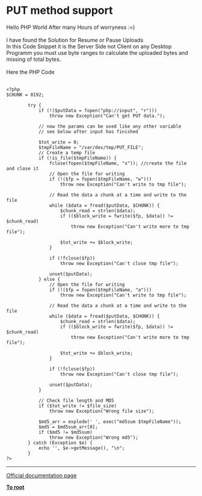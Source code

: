 # PUT method support



Hello PHP World After many Hours of worryness :=)<br><br>I have found the Solution for Resume or Pause Uploads<br>In this Code Snippet it is the Server Side not Client on any Desktop Programm you must use byte ranges to calculate the uploaded bytes and missing of total bytes.<br><br>Here the PHP Code<br><br>

```
<?php
$CHUNK = 8192;

        try {
            if (!($putData = fopen("php://input", "r")))
                throw new Exception("Can't get PUT data.");

            // now the params can be used like any other variable
            // see below after input has finished

            $tot_write = 0;
            $tmpFileName = "/var/dev/tmp/PUT_FILE";
            // Create a temp file
            if (!is_file($tmpFileName)) {
                fclose(fopen($tmpFileName, "x")); //create the file and close it
                // Open the file for writing
                if (!($fp = fopen($tmpFileName, "w")))
                    throw new Exception("Can't write to tmp file");

                // Read the data a chunk at a time and write to the file
                while ($data = fread($putData, $CHUNK)) {
                    $chunk_read = strlen($data);
                    if (($block_write = fwrite($fp, $data)) != $chunk_read)
                        throw new Exception("Can't write more to tmp file");

                    $tot_write += $block_write;
                }

                if (!fclose($fp))
                    throw new Exception("Can't close tmp file");

                unset($putData);
            } else {
                // Open the file for writing
                if (!($fp = fopen($tmpFileName, "a")))
                    throw new Exception("Can't write to tmp file");

                // Read the data a chunk at a time and write to the file
                while ($data = fread($putData, $CHUNK)) {
                    $chunk_read = strlen($data);
                    if (($block_write = fwrite($fp, $data)) != $chunk_read)
                        throw new Exception("Can't write more to tmp file");

                    $tot_write += $block_write;
                }

                if (!fclose($fp))
                    throw new Exception("Can't close tmp file");

                unset($putData);
            }

            // Check file length and MD5
            if ($tot_write != $file_size)
                throw new Exception("Wrong file size");

            $md5_arr = explode(' ', exec("md5sum $tmpFileName"));
            $md5 = $md5sum_arr[0];
            if ($md5 != $md5sum)
                throw new Exception("Wrong md5");
        } catch (Exception $e) {
            echo '', $e->getMessage(), "\n";
        }
?>
```
  

---

[Official documentation page](https://www.php.net/manual/en/features.file-upload.put-method.php)

**[To root](/README.md)**